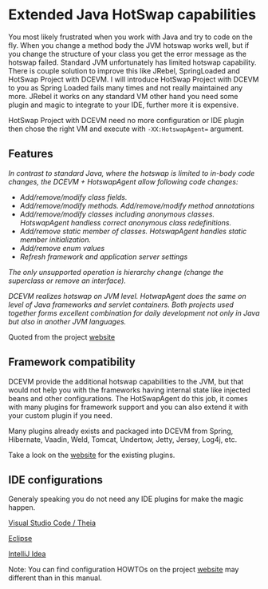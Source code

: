 # Extended Java HotSwap capabilities

You most likely frustrated when you work with Java and try to code on the fly. When you change a method body the
JVM hotswap works well, but if you change the structure of your class you get the error message as the hotswap failed.
Standard JVM unfortunately has limited hotswap capability.
There is couple solution to improve this like JRebel, SpringLoaded and HotSwap Project with DCEVM.
I will introduce HotSwap Project with DCEVM to you as Spring Loaded fails many times and not really maintained any more.
JRebel it works on any standard VM other hand you need some plugin and magic to integrate to your IDE, further more it is expensive.

HotSwap Project with DCEVM need no more configuration or IDE plugin then chose the right VM and execute with `-XX:HotswapAgent=` argument.

## Features

_In contrast to standard Java, where the hotswap is limited to in-body code changes, the DCEVM + HotswapAgent allow following code changes:_

- _Add/remove/modify class fields._
- _Add/remove/modify methods. Add/remove/modify method annotations_
- _Add/remove/modify classes including anonymous classes. HotswapAgent handless correct anonymous class redefinitions._
- _Add/remove static member of classes. HotswapAgent handles static member initialization._
- _Add/remove enum values_
- _Refresh framework and application server settings_

_The only unsupported operation is hierarchy change (change the superclass or remove an interface)._

_DCEVM realizes hotswap on JVM level. HotwapAgent does the same on level of Java frameworks and servlet containers. Both projects used together forms excellent combination for daily development not only in Java but also in another JVM languages._

Quoted from the project [website](http://hotswapagent.org/index.html)

## Framework compatibility

DCEVM provide the additional hotswap capabilities to the JVM, but that would not help you with the frameworks having internal state like injected beans and other configurations.
The HotSwapAgent do this job, it comes with many plugins for framework support and you can also extend it with your custom plugin if you need.

Many plugins already exists and packaged into DCEVM from Spring, Hibernate, Vaadin, Weld, Tomcat, Undertow, Jetty, Jersey, Log4j, etc.

Take a look on the [website](http://hotswapagent.org/index.html) for the existing plugins.

## IDE configurations

Generaly speaking you do not need any IDE plugins for make the magic happen.

[Visual Studio Code / Theia](./IDEs/TheiaVSC/README.md)

[Eclipse](./IDEs/Eclipse/README.md)

[IntelliJ Idea](./IDEs/IntelliJ/README.md)

Note: You can find configuration HOWTOs on the project [website](http://hotswapagent.org/index.html) may different than in this manual.
